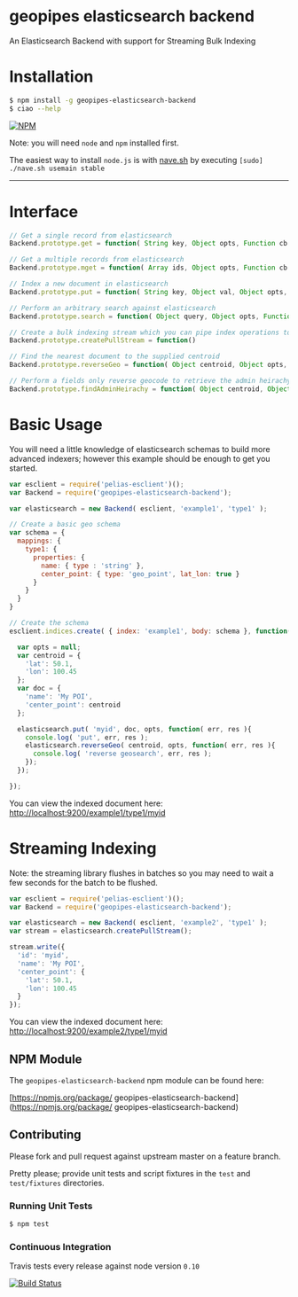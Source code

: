 # geopipes elasticsearch backend

An Elasticsearch Backend with support for Streaming Bulk Indexing

# Installation

```bash
$ npm install -g geopipes-elasticsearch-backend
$ ciao --help
```

[![NPM](https://nodei.co/npm/geopipes-elasticsearch-backend.png?downloads=true&stars=true)](https://nodei.co/npm/geopipes-elasticsearch-backend)

Note: you will need `node` and `npm` installed first.

The easiest way to install `node.js` is with [nave.sh](https://github.com/isaacs/nave) by executing `[sudo] ./nave.sh usemain stable`

---

# Interface

```javascript
// Get a single record from elasticsearch
Backend.prototype.get = function( String key, Object opts, Function cb )

// Get a multiple records from elasticsearch
Backend.prototype.mget = function( Array ids, Object opts, Function cb )

// Index a new document in elasticsearch
Backend.prototype.put = function( String key, Object val, Object opts, Function cb )

// Perform an arbitrary search against elasticsearch
Backend.prototype.search = function( Object query, Object opts, Function cb )

// Create a bulk indexing stream which you can pipe index operations to
Backend.prototype.createPullStream = function()

// Find the nearest document to the supplied centroid
Backend.prototype.reverseGeo = function( Object centroid, Object opts, Function cb )

// Perform a fields only reverse geocode to retrieve the admin heirachy
Backend.prototype.findAdminHeirachy = function( Object centroid, Object opts, Function cb )
```

# Basic Usage

You will need a little knowledge of elasticsearch schemas to build more advanced indexers; however this example should be enough to get you started.

```javascript
var esclient = require('pelias-esclient')();
var Backend = require('geopipes-elasticsearch-backend');

var elasticsearch = new Backend( esclient, 'example1', 'type1' );

// Create a basic geo schema
var schema = {
  mappings: {
    type1: {
      properties: {
        name: { type : 'string' },
        center_point: { type: 'geo_point', lat_lon: true }
      }
    }
  }
}

// Create the schema
esclient.indices.create( { index: 'example1', body: schema }, function( err, res ){

  var opts = null;
  var centroid = {
    'lat': 50.1,
    'lon': 100.45
  };
  var doc = {
    'name': 'My POI',
    'center_point': centroid
  };

  elasticsearch.put( 'myid', doc, opts, function( err, res ){
    console.log( 'put', err, res );
    elasticsearch.reverseGeo( centroid, opts, function( err, res ){
      console.log( 'reverse geosearch', err, res );
    });
  });

});
```

You can view the indexed document here: [http://localhost:9200/example1/type1/myid](http://localhost:9200/example1/type1/myid)

# Streaming Indexing

Note: the streaming library flushes in batches so you may need to wait
a few seconds for the batch to be flushed.

```javascript
var esclient = require('pelias-esclient')();
var Backend = require('geopipes-elasticsearch-backend');

var elasticsearch = new Backend( esclient, 'example2', 'type1' );
var stream = elasticsearch.createPullStream();

stream.write({
  'id': 'myid',
  'name': 'My POI',
  'center_point': {
    'lat': 50.1,
    'lon': 100.45
  }
});
```

You can view the indexed document here: [http://localhost:9200/example2/type1/myid](http://localhost:9200/example2/type1/myid)

## NPM Module

The `geopipes-elasticsearch-backend` npm module can be found here:

[https://npmjs.org/package/ geopipes-elasticsearch-backend](https://npmjs.org/package/ geopipes-elasticsearch-backend)

## Contributing

Please fork and pull request against upstream master on a feature branch.

Pretty please; provide unit tests and script fixtures in the `test` and `test/fixtures` directories.

### Running Unit Tests

```bash
$ npm test
```

### Continuous Integration

Travis tests every release against node version `0.10`

[![Build Status](https://travis-ci.org/geopipes/elasticsearch-backend.png?branch=master)](https://travis-ci.org/geopipes/elasticsearch-backend)